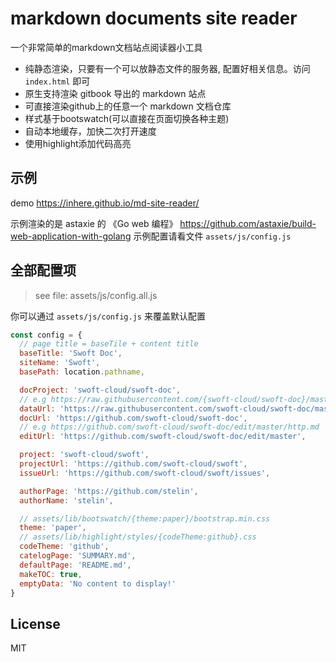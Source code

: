 # markdown documents site reader

一个非常简单的markdown文档站点阅读器小工具

- 纯静态渲染，只要有一个可以放静态文件的服务器, 配置好相关信息。访问 `index.html` 即可
- 原生支持渲染 gitbook 导出的 markdown 站点
- 可直接渲染github上的任意一个 markdown 文档仓库
- 样式基于bootswatch(可以直接在页面切换各种主题)
- 自动本地缓存，加快二次打开速度
- 使用highlight添加代码高亮

## 示例

demo https://inhere.github.io/md-site-reader/

示例渲染的是 astaxie 的 《Go web 编程》 https://github.com/astaxie/build-web-application-with-golang
示例配置请看文件 `assets/js/config.js`

## 全部配置项

> see file: assets/js/config.all.js

你可以通过 `assets/js/config.js` 来覆盖默认配置

```js
const config = {
  // page title = baseTile + content title
  baseTitle: 'Swoft Doc',
  siteName: 'Swoft',
  basePath: location.pathname,

  docProject: 'swoft-cloud/swoft-doc',
  // e.g https://raw.githubusercontent.com/{swoft-cloud/swoft-doc}/master/{beanfactory.md}
  dataUrl: 'https://raw.githubusercontent.com/swoft-cloud/swoft-doc/master/',
  docUrl: 'https://github.com/swoft-cloud/swoft-doc',
  // e.g https://github.com/swoft-cloud/swoft-doc/edit/master/http.md
  editUrl: 'https://github.com/swoft-cloud/swoft-doc/edit/master',

  project: 'swoft-cloud/swoft',
  projectUrl: 'https://github.com/swoft-cloud/swoft',
  issueUrl: 'https://github.com/swoft-cloud/swoft/issues',

  authorPage: 'https://github.com/stelin',
  authorName: 'stelin',

  // assets/lib/bootswatch/{theme:paper}/bootstrap.min.css
  theme: 'paper',
  // assets/lib/highlight/styles/{codeTheme:github}.css
  codeTheme: 'github',
  catelogPage: 'SUMMARY.md',
  defaultPage: 'README.md',
  makeTOC: true,
  emptyData: 'No content to display!'
}
```

## License

MIT
